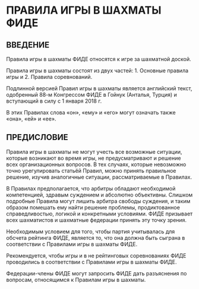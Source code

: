 # ПРАВИЛА ИГРЫ В ШАХМАТЫ ФИДЕ

## ВВЕДЕНИЕ

Правила игры в шахматы ФИДЕ относятся к игре за шахматной доской.

Правила игры в шахматы состоят из двух частей: 1. Основные правила игры и 2. Правила соревнований.

Подлинной версией Правил игры в шахматы является английский текст, одобренный 88-м Конгрессом ФИДЕ в Гойнук (Анталья, Турция) и вступающий в силу с 1 января 2018 г.

В этих Правилах слова «он», «ему» и «его» могут означать также «она», «ей» и «ее».

## ПРЕДИСЛОВИЕ

Правила игры в шахматы не могут учесть все возможные ситуации, которые возникают во время игры, не предусматривают и решение всех организационных вопросов. В тех случаях, которые невозможно точно урегулировать статьёй Правил, можно принять правильное решение, изучив аналогичные ситуации, рассматриваемые в Правилах.

В Правилах предполагается, что арбитры обладают необходимой компетенцией, здравым суждением и абсолютно объективны. Слишком подробные Правила могут лишить арбитра свободы суждения, и таким образом помешать ему найти решение проблемы, продиктованное справедливостью, логикой и конкретными условиями. ФИДЕ призывает всех шахматистов и шахматные федерации принять эту точку зрения.

Необходимым условием для того, чтобы партия учитывалась для обсчета рейтинга ФИДЕ, является то, что она должна быть сыграна в соответствии с Правилами игры в шахматы ФИДЕ.

Рекомендуется, чтобы игры и в не рейтинговых соревнованиях ФИДЕ проводились в соответствии с Правилами игры в шахматы ФИДЕ.

Федерации-члены ФИДЕ могут запросить ФИДЕ дать разъяснения по вопросам, относящимся к Правилам игры в шахматы.
